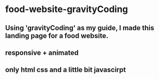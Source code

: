 # food-website-gravityCoding
## Using 'gravityCoding' as my guide, I made this landing page for a food website.
## responsive + animated
## only html css and a little bit javascirpt
